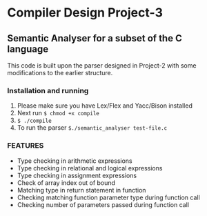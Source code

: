 # Compiler Design Project-3

## Semantic Analyser for a subset of the C language
This code is built upon the parser designed in Project-2 with some modifications to the earlier structure.

### Installation and running
 1. Please make sure you have Lex/Flex and Yacc/Bison installed
 2. Next run `$ chmod +x compile` 
 3. `$ ./compile`
 4. To run the parser `$./semantic_analyser test-file.c`


### FEATURES
 - Type checking in arithmetic expressions
 - Type checking in relational and logical expressions
 - Type checking in assignment expressions
 - Check of array index out of bound
 - Matching type in return statement in function
 - Checking matching function parameter type during function call
 - Checking number of parameters passed during function call
